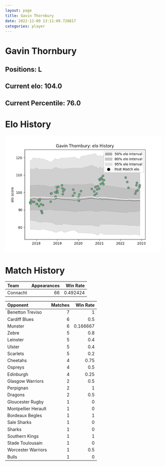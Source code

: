 ```yaml
---  
layout: page  
title: Gavin Thornbury  
date: 2022-12-09 13:11:09.728817  
categories: player  
---
```

# Gavin Thornbury

## Positions: L

## Current elo: 104.0

## Current Percentile: 76.0

# Elo History


![elo history](history_GavinThornbury.png)
# Match History


| Team     |   Appearances |   Win Rate |
|:---------|--------------:|-----------:|
| Connacht |            66 |   0.492424 |

| Opponent            |   Matches |   Win Rate |
|:--------------------|----------:|-----------:|
| Benetton Treviso    |         7 |   1        |
| Cardiff Blues       |         6 |   0.5      |
| Munster             |         6 |   0.166667 |
| Zebre               |         5 |   0.8      |
| Leinster            |         5 |   0.4      |
| Ulster              |         5 |   0.4      |
| Scarlets            |         5 |   0.2      |
| Cheetahs            |         4 |   0.75     |
| Ospreys             |         4 |   0.5      |
| Edinburgh           |         4 |   0.25     |
| Glasgow Warriors    |         2 |   0.5      |
| Perpignan           |         2 |   1        |
| Dragons             |         2 |   0.5      |
| Gloucester Rugby    |         1 |   0        |
| Montpellier Herault |         1 |   0        |
| Bordeaux Begles     |         1 |   1        |
| Sale Sharks         |         1 |   0        |
| Sharks              |         1 |   0        |
| Southern Kings      |         1 |   1        |
| Stade Toulousain    |         1 |   0        |
| Worcester Warriors  |         1 |   0.5      |
| Bulls               |         1 |   0        |